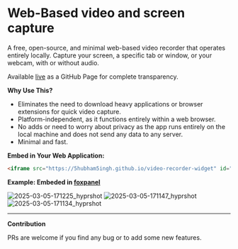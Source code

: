 # Web-Based video and screen capture

A free, open-source, and minimal web-based video recorder that operates entirely locally. Capture your screen, a specific tab or window, or your webcam, with or without audio.

Available [live](https://5hubham5ingh.github.io/video-recorder-widget) as a GitHub Page for complete transparency.

**Why Use This?**

* Eliminates the need to download heavy applications or browser extensions for quick video capture.
* Platform-independent, as it functions entirely within a web browser.
* No adds or need to worry about privacy as the app runs entirely on the local machine and does not send any data to any server.
* Minimal and fast.

**Embed in Your Web Application:**

```html
<iframe src="https://5hubham5ingh.github.io/video-recorder-widget" id="vRecorderFrame" allow="camera; microphone; display-capture"></iframe>
```

**Example: Embeded in [foxpanel](https://github.com/5hubham5ingh/foxpanel)**

![2025-03-05-171225_hyprshot](https://github.com/user-attachments/assets/d4640042-3e1e-463b-9d24-a65819a69f6e)
![2025-03-05-171147_hyprshot](https://github.com/user-attachments/assets/0096d843-61d0-44bb-9253-6dc0ef676de9)
![2025-03-05-171134_hyprshot](https://github.com/user-attachments/assets/79cebe98-fbf8-48ab-9566-828fadbb3248)

--- 

**Contribution**

PRs are welcome if you find any bug or to add some new features.
